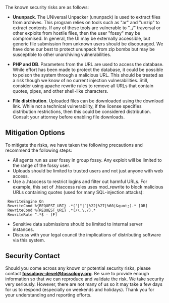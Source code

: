 The known security risks are as follows:

* **Ununpack**. The UNiversal Unpacker (ununpack) is used to extract files from archives. This program relies on tools such as "ar" and "unzip" to extract contents. If any of these tools are vulnerable to "../" traversal or other exploits from hostile files, then the user "fossy" may be compromised. In general, the UI may be externally accessible, but generic file submission from unknown users should be discouraged. We have done our best to protect ununpack from zip bombs but may be susceptible to other unarchiving vulnerabilities.

* **PHP and DB**. Parameters from the URL are used to access the database. While effort has been made to protect the database, it could be possible to poison the system through a malicious URL. This should be treated as a risk though we know of no current injection vulnerabilities. Still, consider using apache rewrite rules to remove all URLs that contain quotes, pipes, and other shell-like characters.

* **File distribution**. Uploaded files can be downloaded using the download link. While not a technical vulnerability, if the license specifies distribution restrictions, then this could be considered distribution. Consult your attorney before enabling file downloads.

## Mitigation Options

To mitigate the risks, we have taken the following precautions and recommend the following steps:

* All agents run as user fossy in group fossy. Any exploit will be limited to the range of the fossy user.
* Uploads should be limited to trusted users and not just anyone with web access.
* Use a .htaccess to restrict logins and filter out harmful URLs. For example, this set of .htaccess rules uses mod_rewrite to block malicious URLs containing quotes (used for many SQL-injection attacks):
```
 RewriteEngine On 
 RewriteCond %{REQUEST_URI} .*('|"|`|%22|%27|%60|&quot;).* [OR] 
 RewriteCond %{REQUEST_URI} .*(/\.\./).* 
 RewriteRule ^.*$ - [F]
```
* Sensitive data submissions should be limited to internal server instances.
* Discuss with your legal council the implications of distributing software via this system.

## Security Contact

Should you come across any known or potential security risks, please contact **fossology-devel@fossology.org**. Be sure to provide enough information so that we can reproduce and validate the risk. We take security very seriously. However, there are not many of us so it may take a few days for us to respond (especially on weekends and holidays). Thank you for your understanding and reporting efforts.
